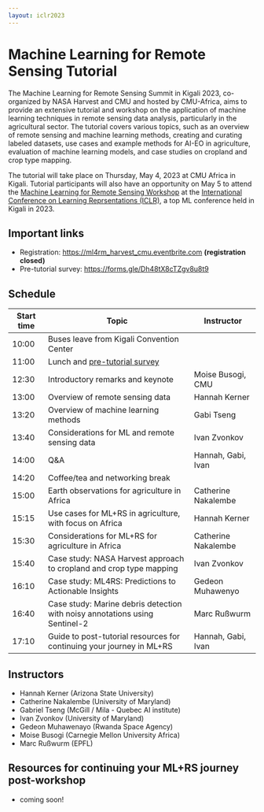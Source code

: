 ```yaml
---
layout: iclr2023
---
```

# Machine Learning for Remote Sensing Tutorial
The Machine Learning for Remote Sensing Summit in Kigali 2023, co-organized by NASA Harvest and CMU and hosted by CMU-Africa, aims to provide an extensive tutorial and workshop on the application of machine learning techniques in remote sensing data analysis, particularly in the agricultural sector. The tutorial covers various topics, such as an overview of remote sensing and machine learning methods, creating and curating labeled datasets, use cases and example methods for AI-EO in agriculture, evaluation of machine learning models, and case studies on cropland and crop type mapping. 

The tutorial will take place on Thursday, May 4, 2023 at CMU Africa in Kigali. Tutorial participants will also have an opportunity on May 5 to attend the [Machine Learning for Remote Sensing Workshop](https://nasaharvest.github.io/ml-for-remote-sensing/iclr2023/) at the [International Conference on Learning Reprsentations (ICLR)](https://iclr.cc/), a top ML conference held in Kigali in 2023.

## Important links
- Registration: https://ml4rm_harvest_cmu.eventbrite.com **(registration closed)**
- Pre-tutorial survey: https://forms.gle/Dh48tX8cTZgv8u8t9

## Schedule

| Start time | Topic                                                    | Instructor                   |
| ---------- | -------------------------------------------------------- |------------------------------|
| 10:00      | Buses leave from Kigali Convention Center                |                              |
| 11:00      | Lunch and [pre-tutorial survey](https://forms.gle/Dh48tX8cTZgv8u8t9)                    |
| 12:30      | Introductory remarks and keynote                         | Moise Busogi, CMU            |
| 13:00      | Overview of remote sensing data                          | Hannah Kerner                |
| 13:20      | Overview of machine learning methods                     | Gabi Tseng                   |
| 13:40      | Considerations for ML and remote sensing data            | Ivan Zvonkov                 |
| 14:00      | Q&A                                                      | Hannah, Gabi, Ivan           |
| 14:20      | Coffee/tea and networking break                          |                              |
| 15:00      | Earth observations for agriculture in Africa             | Catherine Nakalembe          |
| 15:15      | Use cases for ML+RS in agriculture, with focus on Africa | Hannah Kerner                |
| 15:30      | Considerations for ML+RS for agriculture in Africa       | Catherine Nakalembe          |
| 15:40      | Case study: NASA Harvest approach to cropland and crop type mapping    | Ivan Zvonkov   |
| 16:10      | Case study: ML4RS: Predictions to Actionable Insights    | Gedeon Muhawenyo             |
| 16:40      | Case study: Marine debris detection with noisy annotations using Sentinel-2 | Marc Rußwurm |
| 17:10      | Guide to post-tutorial resources for continuing your journey in ML+RS | Hannah, Gabi, Ivan |

## Instructors
- Hannah Kerner (Arizona State University)
- Catherine Nakalembe (University of Maryland)
- Gabriel Tseng (McGill / Mila - Quebec AI institute)
- Ivan Zvonkov (University of Maryland)
- Gedeon Muhawenayo (Rwanda Space Agency)
- Moise Busogi (Carnegie Mellon University Africa)
- Marc Rußwurm (EPFL)

## Resources for continuing your ML+RS journey post-workshop
- coming soon!
